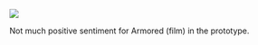 ![](https://db-feed.s3.amazonaws.com/legacy/Screen_Shot_2019_05_23_at_9_39_04_AM-1558619093755.png)

Not much positive sentiment for Armored (film) in the prototype.
